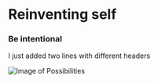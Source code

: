 # Reinventing self
### Be intentional

I just added two lines with different headers

![Image of Possibilities](https://octodex.github.com/images/mona-the-rivetertocat.png)
